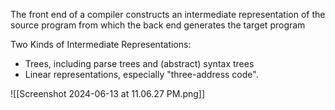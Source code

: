 The front end of a compiler constructs an intermediate representation of the
source program from which the back end generates the target program

Two Kinds of Intermediate Representations:
- Trees, including parse trees and (abstract) syntax trees
- Linear representations, especially "three-address code".

![[Screenshot 2024-06-13 at 11.06.27 PM.png]]

